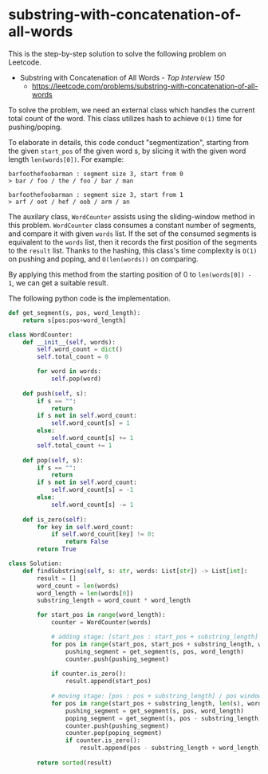 # substring-with-concatenation-of-all-words
This is the step-by-step solution to solve the following problem on Leetcode.

* Substring with Concatenation of All Words - *Top Interview 150*
  * https://leetcode.com/problems/substring-with-concatenation-of-all-words

To solve the problem, we need an external class which handles the current total count of the word. This class utilizes hash to achieve `O(1)` time for pushing/poping.

To elaborate in details, this code conduct "segmentization", starting from the given `start_pos` of the given word s, by slicing it with the given word length `len(words[0])`. For example:

```
barfoothefoobarman : segment size 3, start from 0
> bar / foo / the / foo / bar / man

barfoothefoobarman : segment size 3, start from 1
> arf / oot / hef / oob / arm / an
```

The auxilary class, `WordCounter` assists using the sliding-window method in this problem. `WordCounter` class consumes a constant number of segments, and compare it with given `words` list. If the set of the consumed segments is equivalent to the `words` list, then it records the first position of the segments to the `result` list. Thanks to the hashing, this class's time complexity is `O(1)` on pushing and poping, and `O(len(words))` on comparing.

By applying this method from the starting position of 0 to `len(words[0]) - 1`, we can get a suitable result.

The following python code is the implementation.

```python
def get_segment(s, pos, word_length):
    return s[pos:pos+word_length]

class WordCounter:
    def __init__(self, words):
        self.word_count = dict()
        self.total_count = 0

        for word in words:
            self.pop(word)
    
    def push(self, s):
        if s == "":
            return
        if s not in self.word_count:
            self.word_count[s] = 1
        else:
            self.word_count[s] += 1
        self.total_count += 1
    
    def pop(self, s):
        if s == "":
            return
        if s not in self.word_count:
            self.word_count[s] = -1
        else:
            self.word_count[s] -= 1
        
    def is_zero(self):
        for key in self.word_count:
            if self.word_count[key] != 0:
                return False
        return True

class Solution:
    def findSubstring(self, s: str, words: List[str]) -> List[int]:
        result = []
        word_count = len(words)
        word_length = len(words[0])
        substring_length = word_count * word_length

        for start_pos in range(word_length):
            counter = WordCounter(words)

            # adding stage: [start_pos : start_pos + substring_length]
            for pos in range(start_pos, start_pos + substring_length, word_length):
                pushing_segment = get_segment(s, pos, word_length)
                counter.push(pushing_segment)
            
            if counter.is_zero():
                result.append(start_pos)
            
            # moving stage: [pos : pos + substring_length] / pos window : word_length
            for pos in range(start_pos + substring_length, len(s), word_length):
                pushing_segment = get_segment(s, pos, word_length)
                poping_segment = get_segment(s, pos - substring_length, word_length)
                counter.push(pushing_segment)
                counter.pop(poping_segment)
                if counter.is_zero():
                    result.append(pos - substring_length + word_length)
            
        return sorted(result)
```